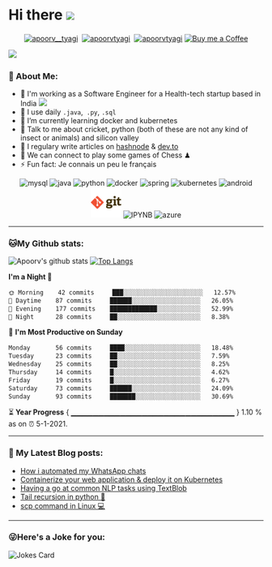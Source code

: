 # Hi there <img src="https://github.com/TheDudeThatCode/TheDudeThatCode/blob/master/Assets/Hi.gif" width="29px">
<p align="center">
<a href="https://twitter.com/apoorv__tyagi" target="blank"><img align="center" src="https://cdn.jsdelivr.net/npm/simple-icons@3.0.1/icons/twitter.svg" alt="apoorv__tyagi" height="20" width="20" /></a>&nbsp;
<a href="https://linkedin.com/in/apoorvtyagi" target="blank"><img align="center" src="https://cdn.jsdelivr.net/npm/simple-icons@3.0.1/icons/linkedin.svg" alt="apoorvtyagi" height="20" width="20" /></a>&nbsp;
<a href="https://hashnode.com/@apoorvtyagi" target="blank"><img align="center" src="https://cdn.jsdelivr.net/npm/simple-icons@3.0.1/icons/hashnode.svg" alt="apoorvtyagi" height="20" width="20" /></a>
<a href="https://www.buymeacoffee.com/apoorvtyagi"><img align="center" alt="Buy me a Coffee" width="22px" src="https://cdn.jsdelivr.net/npm/simple-icons@3.0.1/icons/buymeacoffee.svg" /></a>
</p>

![](https://camo.githubusercontent.com/992babdffd8c74a1502de375fbdf7e4d54773242/68747470733a2f2f6d656469612e67697068792e636f6d2f6d656469612f53576f536b4e36447854737a71494b4571762f67697068792e676966)

### 🤵 About Me:
- 🏦 I'm working as a Software Engineer for a Health-tech startup based in India 
      <img src="https://media.giphy.com/media/WUlplcMpOCEmTGBtBW/giphy.gif" width="30">
- 🤔 I use daily ```.java```,``` .py```, ```.sql```
- 🌱 I’m currently learning docker and kubernetes
- 💬 Talk to me about cricket, python (both of these are not any kind of insect or animals) and silicon valley
- 📝 I regulary write articles on [hashnode](https://apoorvtyagi.tech/) & [dev.to](https://dev.to/apoorvtyagi)
- 👯 We can connect to play some games of Chess ♟
- ⚡ Fun fact: Je connais un peu le français

<p align="center">
      <img src="https://www.vectorlogo.zone/logos/mysql/mysql-ar21.svg" alt="mysql" width="100" height="65"/> 
      <img src="https://www.vectorlogo.zone/logos/java/java-vertical.svg" alt="java" width="55" height="70"/> 
      <img src="https://www.vectorlogo.zone/logos/python/python-vertical.svg" alt="python" width="55" height="65"/>
      <img src="https://www.vectorlogo.zone/logos/docker/docker-official.svg" alt="docker" width="55" height="50"/> 
      <img src="https://www.vectorlogo.zone/logos/springio/springio-ar21.svg" alt="spring" width="100" height="65"/>
      <img src="https://www.vectorlogo.zone/logos/kubernetes/kubernetes-ar21.svg" alt="kubernetes" width="110" height="70"/>
      <img src="https://www.vectorlogo.zone/logos/android/android-ar21.svg" alt="android" width="95" height="65"/>
      <img src="https://raw.githubusercontent.com/github/explore/80688e429a7d4ef2fca1e82350fe8e3517d3494d/topics/git/git.png" alt="GIT" width="60" height="60"/> 
      <img src="https://www.vectorlogo.zone/logos/jupyter/jupyter-ar21.svg" alt="IPYNB" width="95" height="60"/> 
      <img src="https://www.vectorlogo.zone/logos/microsoft_azure/microsoft_azure-ar21.svg" alt="azure" width="95" height="60"/> 
</p>

---
### 🐱My Github stats:
![Apoorv's github stats](https://github-readme-stats.vercel.app/api?username=apoorvtyagi&show_icons=true&title_color=ffc857&icon_color=8ac926&text_color=daf7dc&bg_color=151515&hide=["stars"])
[![Top Langs](https://github-readme-stats.vercel.app/api/top-langs/?username=apoorvtyagi&layout=compact&text_color=daf7dc&bg_color=151515)](https://github.com/anuraghazra/github-readme-stats)

<!--START_SECTION:waka-->
**I'm a Night 🦉** 

```text
🌞 Morning    42 commits     ███░░░░░░░░░░░░░░░░░░░░░░   12.57% 
🌆 Daytime    87 commits     ██████░░░░░░░░░░░░░░░░░░░   26.05% 
🌃 Evening    177 commits    █████████████░░░░░░░░░░░░   52.99% 
🌙 Night      28 commits     ██░░░░░░░░░░░░░░░░░░░░░░░   8.38%

```
📅 **I'm Most Productive on Sunday** 

```text
Monday       56 commits     ████░░░░░░░░░░░░░░░░░░░░░   18.48% 
Tuesday      23 commits     ██░░░░░░░░░░░░░░░░░░░░░░░   7.59% 
Wednesday    25 commits     ██░░░░░░░░░░░░░░░░░░░░░░░   8.25% 
Thursday     14 commits     █░░░░░░░░░░░░░░░░░░░░░░░░   4.62% 
Friday       19 commits     █░░░░░░░░░░░░░░░░░░░░░░░░   6.27% 
Saturday     73 commits     ██████░░░░░░░░░░░░░░░░░░░   24.09% 
Sunday       93 commits     ███████░░░░░░░░░░░░░░░░░░   30.69%

```



<!--END_SECTION:waka-->

⏳ **Year Progress** { ▁▁▁▁▁▁▁▁▁▁▁▁▁▁▁▁▁▁▁▁▁▁▁▁▁▁▁▁▁▁ } 1.10 % as on ⏰ 5-1-2021.

---

### 📕 My Latest Blog posts:
<!-- BLOG-POST-LIST:START -->
- [How i automated my WhatsApp chats](https://apoorvtyagi.tech/how-i-automated-my-whatsapp-chats)
- [Containerize your web application & deploy it on Kubernetes](https://apoorvtyagi.tech/containerize-your-web-application-and-deploy-it-on-kubernetes)
- [Having a go at common NLP tasks using TextBlob](https://apoorvtyagi.tech/nlp-textblob)
- [Tail recursion in python 🐍](https://apoorvtyagi.tech/tail-recursion-in-python)
- [scp command in Linux 💻](https://apoorvtyagi.tech/scp-command-in-linux)
<!-- BLOG-POST-LIST:END -->
---

### 😜Here's a Joke for you:
<img src="https://readme-jokes.vercel.app/api" alt="Jokes Card" />

